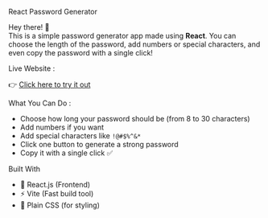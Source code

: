  React Password Generator 

Hey there! 👋  
This is a simple password generator app made using **React**. You can choose the length of the password, add numbers or special characters, and even copy the password with a single click!

 Live Website : 

👉 [Click here to try it out](https://password-generator-psi-neon.vercel.app/)

 What You Can Do :

- Choose how long your password should be (from 8 to 30 characters)
- Add numbers if you want
- Add special characters like `!@#$%^&*`
- Click one button to generate a strong password
- Copy it with a single click ✅

 Built With

- 🧠 React.js (Frontend)
- ⚡ Vite (Fast build tool)
- 🎨 Plain CSS (for styling)

